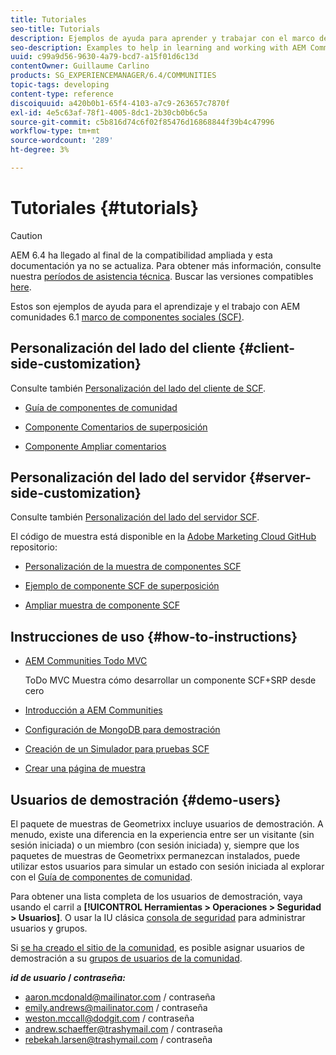 ```yaml
---
title: Tutoriales
seo-title: Tutorials
description: Ejemplos de ayuda para aprender y trabajar con el marco de componentes sociales de AEM Communities (SCF)
seo-description: Examples to help in learning and working with AEM Communities social component framework (SCF)
uuid: c99a9d56-9630-4a79-bcd7-a15f01d6c13d
contentOwner: Guillaume Carlino
products: SG_EXPERIENCEMANAGER/6.4/COMMUNITIES
topic-tags: developing
content-type: reference
discoiquuid: a420b0b1-65f4-4103-a7c9-263657c7870f
exl-id: 4e5c63af-78f1-4005-8dc1-2b30cb0b6c5a
source-git-commit: c5b816d74c6f02f85476d16868844f39b4c47996
workflow-type: tm+mt
source-wordcount: '289'
ht-degree: 3%

---
```


# Tutoriales {#tutorials}

>[!CAUTION]
>
>AEM 6.4 ha llegado al final de la compatibilidad ampliada y esta documentación ya no se actualiza. Para obtener más información, consulte nuestra [períodos de asistencia técnica](https://helpx.adobe.com/es/support/programs/eol-matrix.html). Buscar las versiones compatibles [here](https://experienceleague.adobe.com/docs/).

Estos son ejemplos de ayuda para el aprendizaje y el trabajo con AEM comunidades 6.1 [marco de componentes sociales (SCF)](scf.md).

## Personalización del lado del cliente {#client-side-customization}

Consulte también [Personalización del lado del cliente de SCF](client-customize.md).

* [Guía de componentes de comunidad](components-guide.md)

* [Componente Comentarios de superposición](overlay-comments.md)

* [Componente Ampliar comentarios](extend-comments.md)

## Personalización del lado del servidor {#server-side-customization}

Consulte también [Personalización del lado del servidor SCF](server-customize.md).

El código de muestra está disponible en la [Adobe Marketing Cloud GitHub](https://github.com/Adobe-Marketing-Cloud) repositorio:

* [Personalización de la muestra de componentes SCF](https://github.com/Adobe-Marketing-Cloud/aem-scf-sample-components-customize)

* [Ejemplo de componente SCF de superposición](https://github.com/Adobe-Marketing-Cloud/aem-scf-sample-components-overlay)

* [Ampliar muestra de componente SCF](https://github.com/Adobe-Marketing-Cloud/aem-scf-sample-components-extension)

## Instrucciones de uso {#how-to-instructions}

* [AEM Communities Todo MVC](https://github.com/Adobe-Marketing-Cloud/aem-communities-todomvc-sample)

   ToDo MVC Muestra cómo desarrollar un componente SCF+SRP desde cero

* [Introducción a AEM Communities](getting-started.md)

* [Configuración de MongoDB para demostración](demo-mongo.md)

* [Creación de un Simulador para pruebas SCF](an-scf-sandbox.md)

* [Crear una página de muestra](create-sample-page.md)

## Usuarios de demostración {#demo-users}

El paquete de muestras de Geometrixx incluye usuarios de demostración. A menudo, existe una diferencia en la experiencia entre ser un visitante (sin sesión iniciada) o un miembro (con sesión iniciada) y, siempre que los paquetes de muestras de Geometrixx permanezcan instalados, puede utilizar estos usuarios para simular un estado con sesión iniciada al explorar con el [Guía de componentes de comunidad](components-guide.md).

Para obtener una lista completa de los usuarios de demostración, vaya usando el carril a **[!UICONTROL Herramientas > Operaciones > Seguridad > Usuarios]**. O usar la IU clásica [consola de seguridad](http://localhost:4502/useradmin) para administrar usuarios y grupos.

Si [se ha creado el sitio de la comunidad](getting-started.md), es posible asignar usuarios de demostración a su [grupos de usuarios de la comunidad](users.md).

***id de usuario* / *contraseña:***

* aaron.mcdonald@mailinator.com / contraseña
* emily.andrews@mailinator.com / contraseña
* weston.mccall@dodgit.com / contraseña
* andrew.schaeffer@trashymail.com / contraseña
* rebekah.larsen@trashymail.com / contraseña
